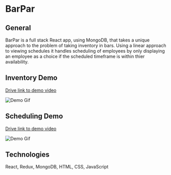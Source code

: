 # BarPar 

## General
BarPar is a full stack React app, using MongoDB, that takes a unique approach to the problem of taking inventory in bars. Using a linear approach to viewing schedules it handles scheduling of employees by only displaying an employee as a choice if the scheduled timeframe is within thier availability. 

## Inventory Demo
[Drive link to demo video](https://drive.google.com/file/d/124MKeqGUwAm6zHgvHuV4AyFePYc1YXTV/view)

 ![Demo Gif](https://drive.google.com/uc?id=1CYhY1Iwvz_Brkvx8aXipe0MKn-4B_-J3)

## Scheduling Demo
[Drive link to demo video](https://drive.google.com/file/d/1EINI7Y8A1L-OBWkXSZO8oDdfdW3c2JwK/view)

 ![Demo Gif](https://drive.google.com/uc?id=124Z8rBDHceHwYnPEXsdIhK-0ojvDf8EM)

## Technologies
React, Redux, MongoDB, HTML, CSS, JavaScript

